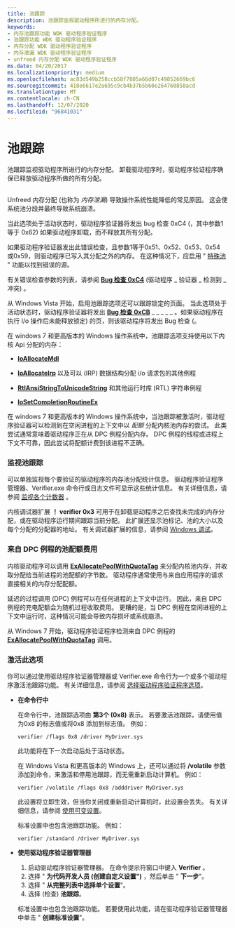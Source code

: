 ```yaml
---
title: 池跟踪
description: 池跟踪监视驱动程序所进行的内存分配。
keywords:
- 内存池跟踪功能 WDK 驱动程序验证程序
- 池跟踪功能 WDK 驱动程序验证程序
- 内存分配 WDK 驱动程序验证程序
- 内存泄漏 WDK 驱动程序验证程序
- unfreed 内存分配 WDK 驱动程序验证程序
ms.date: 04/20/2017
ms.localizationpriority: medium
ms.openlocfilehash: ac83d549b258ccb58f7805a66d07c49852669bc6
ms.sourcegitcommit: 418e6617e2a695c9cb4b37b5b60e264760858acd
ms.translationtype: MT
ms.contentlocale: zh-CN
ms.lasthandoff: 12/07/2020
ms.locfileid: "96841031"
---
```

# <a name="pool-tracking"></a>池跟踪


池跟踪监视驱动程序所进行的内存分配。 卸载驱动程序时，驱动程序验证程序确保已释放驱动程序所做的所有分配。

## <span id="ddk_memory_pool_tracking_tools"></span><span id="DDK_MEMORY_POOL_TRACKING_TOOLS"></span>


Unfreed 内存分配 (也称为 *内存泄漏*) 导致操作系统性能降低的常见原因。 这会使系统池分段并最终导致系统崩溃。

当此选项处于活动状态时，驱动程序验证器将发出 bug 检查 0xC4 (，其中参数1等于 0x62) 如果驱动程序卸载，而不释放其所有分配。

如果驱动程序验证器发出此错误检查，且参数1等于0x51、0x52、0x53、0x54 或0x59，则驱动程序已写入其分配之外的内存。 在这种情况下，应启用 " [特殊池](special-pool.md) " 功能以找到错误的源。

有关错误检查参数的列表，请参阅 [**Bug 检查 0xC4**](../debugger/bug-check-0xc4--driver-verifier-detected-violation.md) (驱动程序 \_ 验证器 \_ 检测到 \_ 冲突) 。

从 Windows Vista 开始，启用池跟踪选项还可以跟踪锁定的页面。 当此选项处于活动状态时，驱动程序验证器将发出 [**Bug 检查 0xCB**](../debugger/bug-check-0xcb--driver-left-locked-pages-in-process.md) \_ \_ \_ \_ \_ 。如果驱动程序在执行 I/o 操作后未能释放锁定) 的页，则该驱动程序将发出 Bug 检查 (。

在 windows 7 和更高版本的 Windows 操作系统中，池跟踪选项支持使用以下内核 Api 分配的内存：

-   [**IoAllocateMdl**](/windows-hardware/drivers/ddi/wdm/nf-wdm-ioallocatemdl)

-   [**IoAllocateIrp**](/windows-hardware/drivers/ddi/wdm/nf-wdm-ioallocateirp) 以及可以 (IRP) 数据结构分配 i/o 请求包的其他例程

-   [**RtlAnsiStringToUnicodeString**](/windows-hardware/drivers/ddi/wdm/nf-wdm-rtlansistringtounicodestring) 和其他运行时库 (RTL) 字符串例程

-   [**IoSetCompletionRoutineEx**](/windows-hardware/drivers/ddi/wdm/nf-wdm-iosetcompletionroutineex)

在 windows 7 和更高版本的 Windows 操作系统中，当池跟踪被激活时，驱动程序验证器可以检测到在空闲进程的上下文中以 *配额* 分配内核池内存的尝试。 此类尝试通常意味着驱动程序正在从 DPC 例程分配内存。 DPC 例程的线程或进程上下文不可靠，因此尝试将配额计费到该进程不正确。

### <a name="span-idmonitoring_pool_trackingspanspan-idmonitoring_pool_trackingspanmonitoring-pool-tracking"></a><span id="monitoring_pool_tracking"></span><span id="MONITORING_POOL_TRACKING"></span>监视池跟踪

可以单独监视每个要验证的驱动程序的内存池分配统计信息。 驱动程序验证程序管理器、Verifier.exe 命令行或日志文件可显示这些统计信息。 有关详细信息，请参阅 [监视各个计数器](monitoring-individual-counters.md) 。

内核调试器扩展 **！ verifier 0x3** 可用于在卸载驱动程序之后查找未完成的内存分配，或在驱动程序运行期间跟踪当前分配。 此扩展还显示池标记、池的大小以及每个分配的分配器的地址。 有关调试器扩展的信息，请参阅 [Windows 调试](../debugger/index.md)。

### <a name="span-idpool_quota_charges_from_dpc_routinespanspan-idpool_quota_charges_from_dpc_routinespanspan-idpool_quota_charges_from_dpc_routinespanpool-quota-charges-from-dpc-routine"></a><span id="Pool_Quota_Charges_from_DPC_Routine"></span><span id="pool_quota_charges_from_dpc_routine"></span><span id="POOL_QUOTA_CHARGES_FROM_DPC_ROUTINE"></span>来自 DPC 例程的池配额费用

内核驱动程序可以调用 [**ExAllocatePoolWithQuotaTag**](/windows-hardware/drivers/ddi/wdm/nf-wdm-exallocatepoolwithquotatag) 来分配内核池内存，并收取分配给当前进程的池配额的字节数。 驱动程序通常使用与来自应用程序的请求直接相关的内存分配配额。

延迟的过程调用 (DPC) 例程可以在任何进程的上下文中运行。 因此，来自 DPC 例程的充电配额会为随机过程收取费用。 更糟的是，当 DPC 例程在空闲进程的上下文中运行时，这种情况可能会导致内存损坏或系统崩溃。

从 Windows 7 开始，驱动程序验证程序检测来自 DPC 例程的 [**ExAllocatePoolWithQuotaTag**](/windows-hardware/drivers/ddi/wdm/nf-wdm-exallocatepoolwithquotatag) 调用。

### <a name="span-idactivating_this_optionspanspan-idactivating_this_optionspanactivating-this-option"></a><span id="activating_this_option"></span><span id="ACTIVATING_THIS_OPTION"></span>激活此选项

你可以通过使用驱动程序验证器管理器或 Verifier.exe 命令行为一个或多个驱动程序激活池跟踪功能。 有关详细信息，请参阅 [选择驱动程序验证程序选项](selecting-driver-verifier-options.md)。

-   **在命令行中**

    在命令行中，池跟踪选项由 **第3个 (0x8)** 表示。 若要激活池跟踪，请使用值为0x8 的标志值或将0x8 添加到标志值。 例如：

    ```
    verifier /flags 0x8 /driver MyDriver.sys
    ```

    此功能将在下一次启动后处于活动状态。

    在 Windows Vista 和更高版本的 Windows 上，还可以通过将 **/volatile** 参数添加到命令，来激活和停用池跟踪，而无需重新启动计算机。 例如：

    ```
    verifier /volatile /flags 0x8 /adddriver MyDriver.sys
    ```

    此设置将立即生效，但当你关闭或重新启动计算机时，此设置会丢失。 有关详细信息，请参阅 [使用可变设置](using-volatile-settings.md)。

    标准设置中也包含池跟踪功能。 例如：

    ```
    verifier /standard /driver MyDriver.sys
    ```

-   **使用驱动程序验证器管理器**

    1.  启动驱动程序验证器管理器。 在命令提示符窗口中键入 **Verifier** 。
    2.  选择 " **为代码开发人员 (创建自定义设置")** ，然后单击 " **下一步**"。
    3.  选择 " **从完整列表中选择单个设置**"。
    4.  选择 (检查) **池跟踪**。

    标准设置中也包含池跟踪功能。 若要使用此功能，请在驱动程序验证器管理器中单击 " **创建标准设置**"。

 

